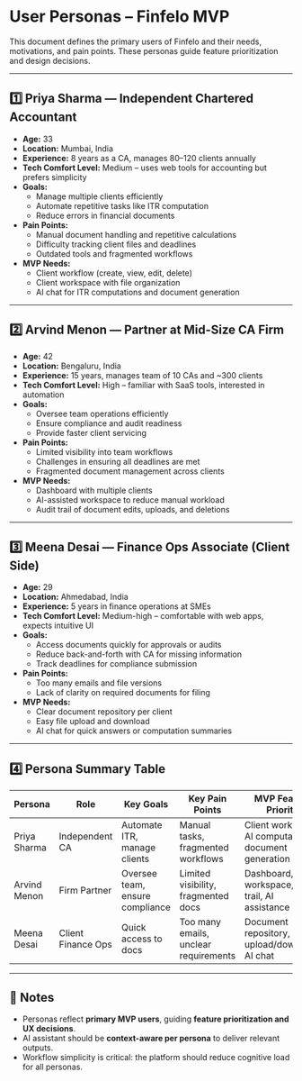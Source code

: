 # User Personas – Finfelo MVP

This document defines the primary users of Finfelo and their needs, motivations, and pain points. These personas guide feature prioritization and design decisions.

---

## 1️⃣ Priya Sharma — Independent Chartered Accountant

- **Age:** 33  
- **Location:** Mumbai, India  
- **Experience:** 8 years as a CA, manages 80–120 clients annually  
- **Tech Comfort Level:** Medium – uses web tools for accounting but prefers simplicity  
- **Goals:**
  - Manage multiple clients efficiently
  - Automate repetitive tasks like ITR computation
  - Reduce errors in financial documents
- **Pain Points:**
  - Manual document handling and repetitive calculations
  - Difficulty tracking client files and deadlines
  - Outdated tools and fragmented workflows
- **MVP Needs:**
  - Client workflow (create, view, edit, delete)
  - Client workspace with file organization
  - AI chat for ITR computations and document generation

---

## 2️⃣ Arvind Menon — Partner at Mid-Size CA Firm

- **Age:** 42  
- **Location:** Bengaluru, India  
- **Experience:** 15 years, manages team of 10 CAs and ~300 clients  
- **Tech Comfort Level:** High – familiar with SaaS tools, interested in automation  
- **Goals:**
  - Oversee team operations efficiently
  - Ensure compliance and audit readiness
  - Provide faster client servicing
- **Pain Points:**
  - Limited visibility into team workflows
  - Challenges in ensuring all deadlines are met
  - Fragmented document management across clients
- **MVP Needs:**
  - Dashboard with multiple clients
  - AI-assisted workspace to reduce manual workload
  - Audit trail of document edits, uploads, and deletions

---

## 3️⃣ Meena Desai — Finance Ops Associate (Client Side)

- **Age:** 29  
- **Location:** Ahmedabad, India  
- **Experience:** 5 years in finance operations at SMEs  
- **Tech Comfort Level:** Medium-high – comfortable with web apps, expects intuitive UI  
- **Goals:**
  - Access documents quickly for approvals or audits
  - Reduce back-and-forth with CA for missing information
  - Track deadlines for compliance submission
- **Pain Points:**
  - Too many emails and file versions
  - Lack of clarity on required documents for filing
- **MVP Needs:**
  - Clear document repository per client
  - Easy file upload and download
  - AI chat for quick answers or computation summaries

---

## 4️⃣ Persona Summary Table

| Persona | Role | Key Goals | Key Pain Points | MVP Feature Priority |
|---------|------|-----------|----------------|-------------------|
| Priya Sharma | Independent CA | Automate ITR, manage clients | Manual tasks, fragmented workflows | Client workflow, AI computations, document generation |
| Arvind Menon | Firm Partner | Oversee team, ensure compliance | Limited visibility, fragmented docs | Dashboard, workspace, audit trail, AI assistance |
| Meena Desai | Client Finance Ops | Quick access to docs | Too many emails, unclear requirements | Document repository, file upload/download, AI chat |

---

## 📝 Notes

- Personas reflect **primary MVP users**, guiding **feature prioritization and UX decisions**.  
- AI assistant should be **context-aware per persona** to deliver relevant outputs.  
- Workflow simplicity is critical: the platform should reduce cognitive load for all personas.
